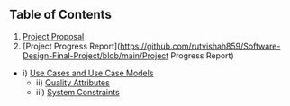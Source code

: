 ## Table of Contents

1. [Project Proposal](https://github.com/rutvishah859/Software-Design-Final-Project/blob/main/Group9_Final_Project_Proposal.pdf)
2. [Project Progress Report](https://github.com/rutvishah859/Software-Design-Final-Project/blob/main/Project Progress Report)
  * i) [Use Cases and Use Case Models](https://github.com/rutvishah859/Software-Design-Final-Project/blob/main/Project%20Progress%20Report/Use%20Cases%20and%20Use%20Case%20Models.pdf)
     * ii) [Quality Attributes](https://github.com/rutvishah859/Software-Design-Final-Project/blob/main/Project%20Progress%20Report/Quality%20Attributes.pdf)
     * iii) [System Constraints](https://github.com/rutvishah859/Software-Design-Final-Project/blob/main/Project%20Progress%20Report/System%20Constraints.pdf)

